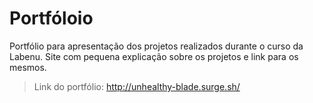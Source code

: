 # Portfóloio

Portfólio para apresentação dos projetos realizados durante o curso da Labenu. Site com pequena explicação sobre os projetos e link para os mesmos.

>Link do portfólio: http://unhealthy-blade.surge.sh/
